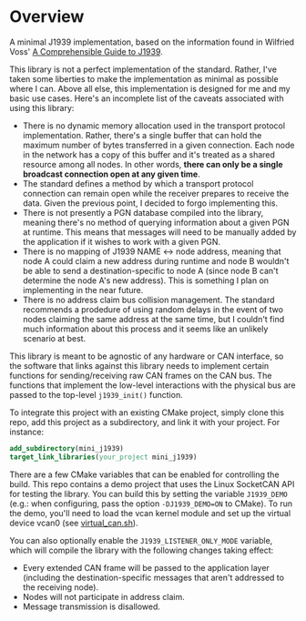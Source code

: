 # Overview

A minimal J1939 implementation, based on the information found in Wilfried Voss' [A Comprehensible Guide to J1939](https://copperhilltech.com/a-comprehensible-guide-to-j1939/).

This library is not a perfect implementation of the standard. Rather, I've taken some liberties to make the implementation as minimal as possible where I can. Above all else, this implementation is designed for me and my basic use cases. Here's an incomplete list of the caveats associated with using this library:
- There is no dynamic memory allocation used in the transport protocol implementation. Rather, there's a single buffer that can hold the maximum number of bytes transferred in a given connection. Each node in the network has a copy of this buffer and it's treated as a shared resource among all nodes. In other words, **there can only be a single broadcast connection open at any given time**.
- The standard defines a method by which a transport protocol connection can remain open while the receiver prepares to receive the data. Given the previous point, I decided to forgo implementing this.
- There is not presently a PGN database compiled into the library, meaning there's no method of querying information about a given PGN at runtime. This means that messages will need to be manually added by the application if it wishes to work with a given PGN.
- There is no mapping of J1939 NAME <-> node address, meaning that node A could claim a new address during runtime and node B wouldn't be able to send a destination-specific to node A (since node B can't determine the node A's new address). This is something I plan on implementing in the near future.
- There is no address claim bus collision management. The standard recommends a prodedure of using random delays in the event of two nodes claiming the same address at the same time, but I couldn't find much information about this process and it seems like an unlikely scenario at best.

This library is meant to be agnostic of any hardware or CAN interface, so the software that links against this library needs to implement certain functions for sending/receiving raw CAN frames on the CAN bus. The functions that implement the low-level interactions with the physical bus are passed to the top-level `j1939_init()` function.

To integrate this project with an existing CMake project, simply clone this repo, add this project as a subdirectory, and link it with your project. For instance:

```cmake
add_subdirectory(mini_j1939)
target_link_libraries(your_project mini_j1939)
```

There are a few CMake variables that can be enabled for controlling the build. This repo contains a demo project that uses the Linux SocketCAN API for testing the library. You can build this by setting the variable `J1939_DEMO` (e.g.: when configuring, pass the option `-DJ1939_DEMO=ON` to CMake). To run the demo, you'll need to load the vcan kernel module and set up the virtual device vcan0 (see [virtual_can.sh](virtual_can.sh)).

You can also optionally enable the `J1939_LISTENER_ONLY_MODE` variable, which will compile the library with the following changes taking effect:
- Every extended CAN frame will be passed to the application layer (including the destination-specific messages that aren't addressed to the receiving node).
- Nodes will not participate in address claim.
- Message transmission is disallowed.
